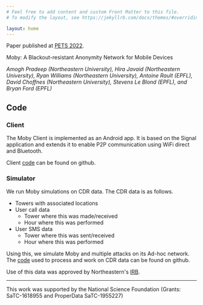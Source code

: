 ```yaml
---
# Feel free to add content and custom Front Matter to this file.
# To modify the layout, see https://jekyllrb.com/docs/themes/#overriding-theme-defaults

layout: home
---
```


Paper published at [PETS 2022](https://petsymposium.org/2022/files/papers/issue3/popets-2022-0071.pdf).

Moby: A Blackout-resistant Anonymity Network for Mobile Devices

*Amogh Pradeep (Northeastern University), Hira Javaid (Northeastern University), Ryan Williams (Northeastern University), Antoine Rault (EPFL), David Choffnes (Northeastern University), Stevens Le Blond (EPFL), and Bryan Ford (EPFL)*

## Code

### Client

The Moby Client is implemented as an Android app.
It is based on the Signal application and extends it to enable P2P communication using WiFi direct and Bluetooth.

Client [code](https://github.com/amoghbl1/moby_android) can be found on github.

### Simulator

We run Moby simulations on CDR data.
The CDR data is as follows.
- Towers with associated locations
- User call data
  - Tower where this was made/received
  - Hour where this was performed
- User SMS data
  - Tower where this was sent/received
  - Hour where this was performed

Using this, we simulate Moby and multiple attacks on its Ad-hoc network. The [code](https://github.com/00h-i-r-a00/moby_simulator) used to process and work on CDR data can be found on github.

Use of this data was approved by Northeastern's [IRB](https://research.northeastern.edu/hsrp/).

---

This work was supported by the National Science Foundation (Grants: SaTC-1618955 and ProperData SaTC-1955227)
